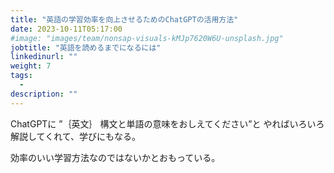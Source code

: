 ```yaml
---
title: "英語の学習効率を向上させるためのChatGPTの活用方法"
date: 2023-10-11T05:17:00
#image: "images/team/nonsap-visuals-kMJp7620W6U-unsplash.jpg"
jobtitle: "英語を読めるまでになるには"
linkedinurl: ""
weight: 7
tags:
  - 
description: ""
---
```


ChatGPTに ”｛英文｝ 構文と単語の意味をおしえてください”と
やればいろいろ解説してくれて、学びにもなる。

効率のいい学習方法なのではないかとおもっている。
